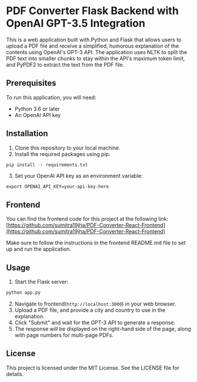 # PDF Converter Flask Backend with OpenAI GPT-3.5 Integration

This is a web application built with Python and Flask that allows users to upload a PDF file and receive a simplified, humorous explanation of the contents using OpenAI's GPT-3 API. The application uses NLTK to split the PDF text into smaller chunks to stay within the API's maximum token limit, and PyPDF2 to extract the text from the PDF file.

## Prerequisites

To run this application, you will need:

- Python 3.6 or later
- An OpenAI API key

## Installation

1. Clone this repository to your local machine.
2. Install the required packages using pip:

```bash
pip install -r requirements.txt
```

3. Set your OpenAI API key as an environment variable:
```
export OPENAI_API_KEY=your-api-key-here
```

## Frontend
You can find the frontend code for this project at the following link:
[https://github.com/sumitra19jha/PDF-Converter-React-Frontend](https://github.com/sumitra19jha/PDF-Converter-React-Frontend)

Make sure to follow the instructions in the frontend README.md file to set up and run the application.

## Usage
1. Start the Flask server:
```bash
python app.py
```
2. Navigate to frontend(`http://localhost:3000`) in your web browser.
3. Upload a PDF file, and provide a city and country to use in the explanation.
4. Click "Submit" and wait for the GPT-3 API to generate a response.
5. The response will be displayed on the right-hand side of the page, along with page numbers for multi-page PDFs.

## License

This project is licensed under the MIT License. See the LICENSE file for details.

